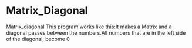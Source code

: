 # Matrix_Diagonal
Matrix_diagonal
This program works like this:It makes a Matrix and a diagonal passes between the numbers.All numbers that are in the left side of the diagonal, become 0
